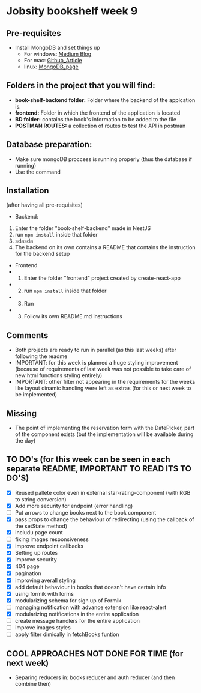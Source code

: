 # Jobsity bookshelf week 9

## Pre-requisites
- Install MongoDB and set things up
  - For windows: [Medium Blog](https://medium.com/@LondonAppBrewery/how-to-download-install-mongodb-on-windows-4ee4b3493514)
  - For mac: [Github_Article](https://treehouse.github.io/installation-guides/mac/mongo-mac.html)
  - linux: [MongoDB_page](https://docs.mongodb.com/manual/administration/install-on-linux/)

## Folders in the project that you will find:
- __book-shelf-backend folder:__ Folder where the backend of the applcation is.
- __frontend:__ Folder in which the frontend of the application is located
- __BD folder:__ contains the book's information to be added to the file
- __POSTMAN ROUTES:__ a collection of routes to test the API in postman 

## Database preparation:
- Make sure mongoDB proccess is running properly (thus the database if running)
- Use the command

## Installation
(after having all pre-requisites)
- Backend:
 1. Enter the folder "book-shelf-backend" made in NestJS
 2. run `npm install` inside that folder
 3. sdasda
 4. The backend on its own contains a README that contains the instruction for the backend setup

- Frontend
- 1. Enter the folder "frontend" project created by create-react-app
- 2. run `npm install` inside that folder
- 3. Run
- 3. Follow its own README.md instructions

## Comments
- Both projects are ready to run in parallel (as this last weeks) after following the readme
- IMPORTANT: for this week is planned a huge styling improvement (because of requirements of last week was not possible to take care of new html functions styling entirely)
- IMPORTANT: other filter not appearing in the requirements for the weeks like layout dinamic handling were left as extras (for this or next week to be implemented)

## Missing
- The point of implementing the reservation form with the DatePicker, part of the component exists (but the implementation will be available during the day)

## TO DO's (for this week can be seen in each separate README, IMPORTANT TO READ ITS TO DO'S)
- [X] Reused pallete color even in external star-rating-component (with RGB to string conversion)
- [X] Add more security for endpoint (error handling)
- [ ] Put arrows to change books next to the book component
- [X] pass props to change the behaviour of redirecting (using the callback of the setState method)
- [X] includu page count
- [ ] fixing images responsiveness
- [X] improve endpoint callbacks
- [X] Setting up routes
- [X] Improve security
- [X] 404 page
- [X] pagination
- [X] improving averall styling
- [X] add default behaviour in books that doesn't have certain info
- [X] using formik with forms
- [X] modularizing schema for sign up of Formik
- [ ] managing notification with advance extension like react-alert
- [X] modularizing notifications in the entire application 
- [ ] create message handlers for the entire application
- [ ] improve images styles
- [ ] apply filter dimically in fetchBooks funtion

## COOL APPROACHES NOT DONE FOR TIME (for next week)
- Separing reducers in: books reducer and auth reducer (and then combine then)